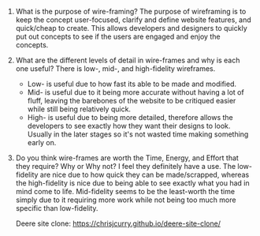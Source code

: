 1. What is the purpose of wire-framing?
    The purpose of wireframing is to keep the concept user-focused, clarify and define website features, and quick/cheap to create. This allows developers and designers to quickly put out concepts to see if the users are engaged and enjoy the concepts.
2. What are the different levels of detail in wire-frames and why is each one useful?
    There is low-, mid-, and high-fidelity wireframes.
    - Low- is useful due to how fast its able to be made and modified.
    - Mid- is useful due to it being more accurate without having a lot of fluff, leaving the barebones of the website to be critiqued easier while still being relatively quick.
    - High- is useful due to being more detailed, therefore allows the developers to see exactly how they want their designs to look. Usually in the later stages so it's not wasted time making something early on.
3. Do you think wire-frames are worth the Time, Energy, and Effort that they require? Why or Why not? 
    I feel they definitely have a use. The low-fidelity are nice due to how quick they can be made/scrapped, whereas the high-fidelity is nice due to being able to see exactly what you had in mind come to life. Mid-fidelity seems to be the least-worth the time simply due to it requiring more work while not being too much more specific than low-fidelity. 

    Deere site clone: https://chrisjcurry.github.io/deere-site-clone/
